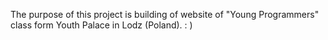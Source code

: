 The purpose of this project is building of website of "Young Programmers" class form Youth Palace in Lodz (Poland). 
: ) 
